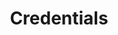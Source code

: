 ---
title: "Credentials"
linkTitle: "Credentials"
description: "Data types used for working with credentials."
weight: 1
---
